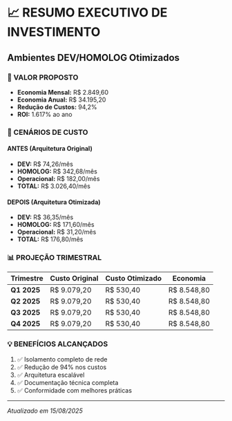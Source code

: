 # 📈 RESUMO EXECUTIVO DE INVESTIMENTO
## Ambientes DEV/HOMOLOG Otimizados

### 💎 VALOR PROPOSTO
- **Economia Mensal:** R$ 2.849,60
- **Economia Anual:** R$ 34.195,20
- **Redução de Custos:** 94,2%
- **ROI:** 1.617% ao ano

### 🎯 CENÁRIOS DE CUSTO

#### ANTES (Arquitetura Original)
- **DEV:** R$ 74,26/mês
- **HOMOLOG:** R$ 342,68/mês  
- **Operacional:** R$ 182,00/mês
- **TOTAL:** R$ 3.026,40/mês

#### DEPOIS (Arquitetura Otimizada)
- **DEV:** R$ 36,35/mês
- **HOMOLOG:** R$ 171,60/mês
- **Operacional:** R$ 31,20/mês  
- **TOTAL:** R$ 176,80/mês

### 📊 PROJEÇÃO TRIMESTRAL

| Trimestre | Custo Original | Custo Otimizado | Economia |
|-----------|---------------|-----------------|-----------|
| **Q1 2025** | R$ 9.079,20 | R$ 530,40 | R$ 8.548,80 |
| **Q2 2025** | R$ 9.079,20 | R$ 530,40 | R$ 8.548,80 |
| **Q3 2025** | R$ 9.079,20 | R$ 530,40 | R$ 8.548,80 |
| **Q4 2025** | R$ 9.079,20 | R$ 530,40 | R$ 8.548,80 |

### 💡 BENEFÍCIOS ALCANÇADOS
1. ✅ Isolamento completo de rede
2. ✅ Redução de 94% nos custos
3. ✅ Arquitetura escalável
4. ✅ Documentação técnica completa
5. ✅ Conformidade com melhores práticas

---
*Atualizado em 15/08/2025*

